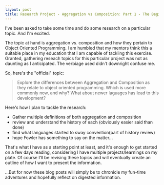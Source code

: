 ```yaml
---
layout: post
title: Research Project - Aggregation vs Composition: Part 1 - The Beginninging
---
```


I've been asked to take some time and do some research on a particular topic. And I'm excited.

The topic at hand is aggregation vs. composition and how they pertain to Object Oriented Programming. I am humbled that my mentors think this a suitable place in my education that I am capable of tackling this exercise. Granted, gathering reseach topics for this particular project was not as daunting as I anticipated. The verbiage used didn't downright confuse me. 

So, here's the "official" topic:

> Explore the differences between Aggregation and Composition as they relate to object oriented programming. Which is used more commonly now, and why? What about newer laguages has lead to this development? 

Here's how I plan to tackle the research:

  - Gather multiple definitions of both aggregation and composition
  - review and understand the history of each (obviously easier said than done)
  - find what languages started to sway convention(part of history review)
  - hope Fowler has something to say on the matter...

That's what I have as a starting point at least, and it's enough to get started on a few days reading, considering I have multiple projects/learnings on my plate. Of course I'll be revising these topics and will eventually create an outline of how I want to present the information.

...But for now these blog posts will simply be to chronicle my fun-time adventures and hopefully reflect on digested information.


